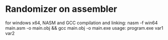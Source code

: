 # Randomizer on assembler
for windows x64, NASM and GCC
compilation and linking: nasm -f win64 main.asm -o main.obj && gcc main.obj -o main.exe
usage: program.exe var1 var2
